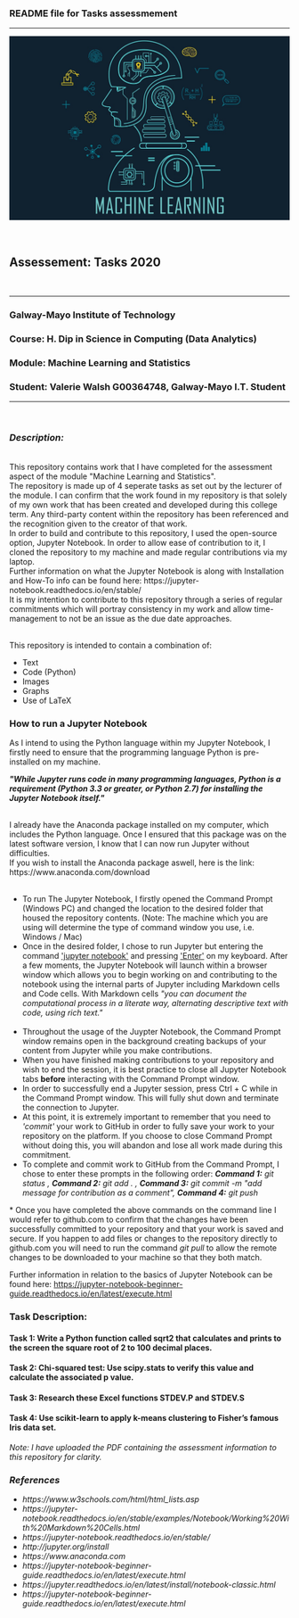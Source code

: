 ### README file for Tasks assessmement

***

![Machine_learning](machine.jpeg)

</br>

## Assessement: Tasks 2020

</br>

***

### Galway-Mayo Institute of Technology

### Course: H. Dip in Science in Computing (Data Analytics)

### Module: Machine Learning and Statistics

### Student: Valerie Walsh G00364748, Galway-Mayo I.T. Student

***

</br>

### <i>Description:</i> 
<br>
This repository contains work that I have completed for the assessment aspect of the module "Machine Learning and Statistics".
<br>
The repository is made up of 4 seperate tasks as set out by the lecturer of the module. I can confirm that the work found in my repository is that solely of my own work that has been created and developed during this college term. Any third-party content within the repository has been referenced and the recognition given to the creator of that work.  
<br>
In order to build and contribute to this repository, I used the open-source option, Jupyter Notebook. In order to allow ease of contribution to it, I cloned the repository to my machine and made regular contributions via my laptop. <br>
Further information on what the Jupyter Notebook is along with Installation and How-To info can be found here: https://jupyter-notebook.readthedocs.io/en/stable/ 
<br>
It is my intention to contribute to this repository through a series of regular commitments which will portray consistency in my work and allow time-management to not be an issue as the due date approaches.
<br>
<br>

This repository is intended to contain a combination of: </br>
<ul>
  <li>Text</li>
  <li>Code (Python)</li>
  <li>Images</li>
  <li>Graphs</li>
  <li>Use of LaTeX</li>
</ul>

### How to run a Jupyter Notebook

As I intend to using the Python language within my Jupyter Notebook, I firstly need to ensure that the programming language Python is pre-installed on my machine. <br>

<p><strong><i>"While Jupyter runs code in many programming languages, Python is a requirement (Python 3.3 or greater, or Python 2.7) for installing the Jupyter Notebook itself."</i></strong></p>
<br>
I already have the Anaconda package installed on my computer, which includes the Python language. Once I ensured that this package was on the latest software version, I know that I can now run Jupyter without difficulties.<br>
If you wish to install the Anaconda package aswell, here is the link: https://www.anaconda.com/download
<br><br>
<ul>
    <li>To run The Jupyter Notebook, I firstly opened the Command Prompt (Windows PC) and changed the location to the desired folder that housed the repository contents. (Note: The machine which you are using will determine the type of command window you use, i.e. Windows / Mac) </li>
    <li>Once in the desired folder, I chose to run Jupyter but entering the command <ins>'jupyter notebook'</ins> and pressing <ins>'Enter'</ins> on my keyboard. After a few moments, the Jupyter Notebook will launch within a browser window which allows you to begin working on and contributing to the notebook using the internal parts of Jupyter including Markdown cells and Code cells. With Markdown cells <i>"you can document the computational process in a literate way, alternating descriptive text with code, using rich text."</i> </li> <br>
    <li>Throughout the usage of the Juypter Notebook, the Command Prompt window remains open in the background creating backups of your content from Jupyter while you make contributions.</li>
    <li>When you have finished making contributions to your repository and wish to end the session, it is best practice to close all Jupyter Notebook tabs <strong>before</strong> interacting with the Command Prompt window.</li>
    <li>In order to successfully end a Jupyter session, press Ctrl + C while in the Command Prompt window. This will fully shut down and terminate the connection to Jupyter.</li>
    <li>At this point, it is extremely important to remember that you need to <i>'commit'</i> your work to GitHub in order to fully save your work to your repository on the platform. If you choose to close Command Prompt without doing this, you will abandon and lose all work made during this commitment.</li>
    <li>To complete and commit work to GitHub from the Command Prompt, I chose to enter these prompts in the following order: <i> <strong>Command 1:</strong> git status , <strong>Command 2:</strong> git add . , <strong>Command 3:</strong> git commit -m "add message for contribution as a comment", <strong>Command 4:</strong> git push </i> </li>
</ul>
* Once you have completed the above commands on the command line I would refer to github.com to confirm that the changes have been successfully committed to your repository and that your work is saved and secure. If you happen to add files or changes to the repository directly to github.com you will need to run the command <i>git pull</i> to allow the remote changes to be downloaded to your machine so that they both match. 

Further information in relation to the basics of Jupyter Notebook can be found here: https://jupyter-notebook-beginner-guide.readthedocs.io/en/latest/execute.html
<br>


### Task Description:

#### Task 1: Write a Python function called sqrt2 that calculates and prints to the screen the square root of 2 to 100 decimal places.
#### Task 2: Chi-squared test: Use scipy.stats to verify this value and calculate the associated p value.
#### Task 3: Research these Excel functions STDEV.P and STDEV.S
#### Task 4: Use scikit-learn to apply k-means clustering to Fisher’s famous Iris data set.

<i>Note: I have uploaded the PDF containing the assessment information to this repository for clarity.


### References

<ul>
  <li> https://www.w3schools.com/html/html_lists.asp </li>
  <li> https://jupyter-notebook.readthedocs.io/en/stable/examples/Notebook/Working%20With%20Markdown%20Cells.html </li>
  <li> https://jupyter-notebook.readthedocs.io/en/stable/ </li>
  <li> http://jupyter.org/install </li>
  <li> https://www.anaconda.com </li>
  <li> https://jupyter-notebook-beginner-guide.readthedocs.io/en/latest/execute.html </li>
  <li>https://jupyter.readthedocs.io/en/latest/install/notebook-classic.html</li>
    <li> https://jupyter-notebook-beginner-guide.readthedocs.io/en/latest/execute.html </li>
</ul>
</br>
